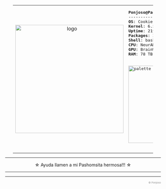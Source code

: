 <!--- Ayuda, llamen a dios!!! --->

<div align="left">
<table style="width: 90%; margin: auto;">
  <tr>
    <td style="width: 30%; text-align: center;">
      <img src="https://github.com/PachonCake/PachonCake/raw/main/Ponjoso.jpg" alt="logo" width="350">
    </td>
    <td style="width: 70%; text-align: left;">
      <pre>
<b>Ponjoso@PachonCake0</b>
-------------------------
<b>OS</b>: Cookie Bit 🍪
<b>Kernel</b>: 6.5.7
<b>Uptime</b>: 21y 3956h
<b>Packages</b>: 2034 (snackable)
<b>Shell</b>: bash 5.2.15
<b>CPU</b>: NeurAMD Ryzen 18
<b>GPU</b>: BrainWave GTX 3956
<b>RAM</b>: 78 TB (but plenty of cookie cache)
        <br>
<img src="https://github.com/PachonCake/PachonCake/raw/main/girpalette.png" alt="palette" width="250px">
      </pre>
    </td>
  </tr>
</table>
</div>

---

<div align="center" >
  
  <p>☆ Ayuda llamen a mi Pashomsita hermosa!!! ☆</p>
  
</div>

---

---

<p align="right" style="color:#888; font-size: 8px;">
&copy; Ponjoso 
</p>
